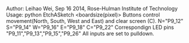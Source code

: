 Author: Leihao Wei, Sep 16 2014, Rose-Hulman Institute of Technology
Usage: python EtchASketch <boardsize(pixel)>
Buttons control movement(North, South, West and East) and clear screen (C). 
N="P9_12" S="P9_14" W="P9_16" E="P9_18" C="P9_22"
Correspondign LED pins
"P9_11","P9_13","P9_15","P9_26"
All inputs are set to pulldown.

